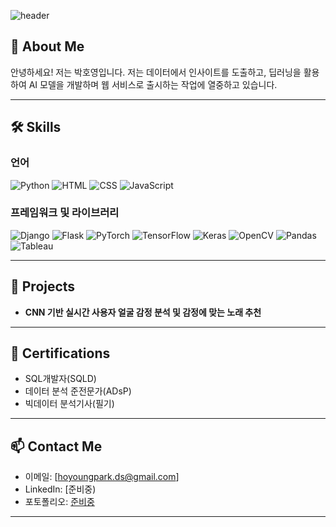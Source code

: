 ![header](https://capsule-render.vercel.app/api?type=Rounded&color=92B5DE&height=300&section=header&text=My%20Coding%20Journey&fontSize=90&fontColor=FFFFFF)


## 👋 About Me
안녕하세요! 저는 박호영입니다. 저는 데이터에서 인사이트를 도출하고, 딥러닝을 활용하여 AI 모델을 개발하며 웹 서비스로 출시하는 작업에 열중하고 있습니다.

---

## 🛠 Skills

### 언어

![Python](https://img.shields.io/badge/Python-3776AB?style=flat-square&logo=python&logoColor=white)
![HTML](https://img.shields.io/badge/HTML-E34F26?style=flat-square&logo=html5&logoColor=white)
![CSS](https://img.shields.io/badge/CSS-1572B6?style=flat-square&logo=css3&logoColor=white)
![JavaScript](https://img.shields.io/badge/JavaScript-F7DF1E?style=flat-square&logo=javascript&logoColor=black)

### 프레임워크 및 라이브러리

![Django](https://img.shields.io/badge/Django-092E20?style=flat-square&logo=django&logoColor=white)
![Flask](https://img.shields.io/badge/Flask-000000?style=flat-square&logo=flask&logoColor=white)
![PyTorch](https://img.shields.io/badge/PyTorch-EE4C2C?style=flat-square&logo=pytorch&logoColor=white)
![TensorFlow](https://img.shields.io/badge/TensorFlow-FF6F00?style=flat-square&logo=tensorflow&logoColor=white)
![Keras](https://img.shields.io/badge/Keras-D00000?style=flat-square&logo=keras&logoColor=white)
![OpenCV](https://img.shields.io/badge/OpenCV-5C3EE8?style=flat-square&logo=opencv&logoColor=white)
![Pandas](https://img.shields.io/badge/Pandas-150458?style=flat-square&logo=pandas&logoColor=white)
![Tableau](https://img.shields.io/badge/Tableau-E97627?style=flat-square&logo=tableau&logoColor=white)


---

## 📂 Projects

- **CNN 기반 실시간 사용자 얼굴 감정 분석 및 감정에 맞는 노래 추천**

---

## 🏅 Certifications

- SQL개발자(SQLD)
- 데이터 분석 준전문가(ADsP)
- 빅데이터 분석기사(필기)
---

## 📫 Contact Me

- 이메일: [hoyoungpark.ds@gmail.com]
- LinkedIn: [준비중)
- 포토폴리오: [준비중](준비중)

---
